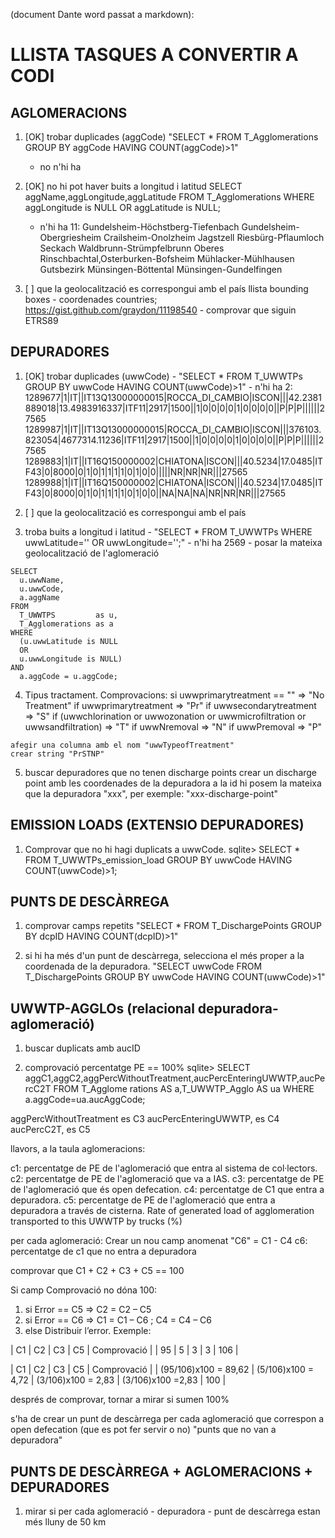 (document Dante word passat a markdown):

LLISTA TASQUES A CONVERTIR A CODI
=================================

AGLOMERACIONS
-------------
  1. [OK] trobar duplicades (aggCode)
     "SELECT * FROM T_Agglomerations GROUP BY aggCode HAVING COUNT(aggCode)>1"

     * no n'hi ha

  2. [OK] no hi pot haver buits a longitud i latitud
     SELECT aggName,aggLongitude,aggLatitude 
     FROM   T_Agglomerations
     WHERE  aggLongitude is NULL
     OR     aggLatitude  is NULL;

     * n'hi ha 11:
      Gundelsheim-Höchstberg-Tiefenbach
      Gundelsheim-Obergriesheim
      Crailsheim-Onolzheim
      Jagstzell
      Riesbürg-Pflaumloch
      Seckach
      Waldbrunn-Strümpfelbrunn
      Oberes Rinschbachtal,Osterburken-Bofsheim
      Mühlacker-Mühlhausen
      Gutsbezirk Münsingen-Böttental
      Münsingen-Gundelfingen

  3. [  ] que la geolocalització es correspongui amb el país llista bounding boxes
    - coordenades countries; https://gist.github.com/graydon/11198540
    - comprovar que siguin ETRS89

DEPURADORES
-----------
  1. [OK] trobar duplicades (uwwCode)
    - "SELECT * FROM T_UWWTPs GROUP BY uwwCode HAVING COUNT(uwwCode)>1"
    - n'hi ha 2:
      1289677|1|IT||IT13Q13000000015|ROCCA_DI_CAMBIO|ISCON|||42.2381889018|13.4983916337|ITF11|2917|1500||1|0|0|0|0|1|0|0|0|0||P|P|P||||||27565
      1289987|1|IT||IT13Q13000000015|ROCCA_DI_CAMBIO|ISCON|||376103.823054|4677314.11236|ITF11|2917|1500||1|0|0|0|0|1|0|0|0|0||P|P|P||||||27565
      1289883|1|IT||IT16Q150000002|CHIATONA|ISCON|||40.5234|17.0485|ITF43|0|8000|0|1|0|1|1|1|1|0|1|0|0|||||NR|NR|NR|||27565
      1289988|1|IT||IT16Q150000002|CHIATONA|ISCON|||40.5234|17.0485|ITF43|0|8000|0|1|0|1|1|1|1|0|1|0|0||NA|NA|NA|NR|NR|NR|||27565

  2. [  ] que la geolocalització es correspongui amb el país

  3. troba buits a longitud i latitud
    - "SELECT * FROM T_UWWTPs WHERE uwwLatitude='' OR uwwLongitude='';"
    - n'hi ha 2569
    - posar la mateixa geolocalització de l'aglomeració

    SELECT 
      u.uwwName,
      u.uwwCode,
      a.aggName
    FROM 
      T_UWWTPS         as u,
      T_Agglomerations as a
    WHERE 
      (u.uwwLatitude is NULL 
      OR 
      u.uwwLongitude is NULL)
    AND
      a.aggCode = u.aggCode;

   4. Tipus tractament. Comprovacions:
    si uwwprimarytreatment == ""  => "No Treatment"
    if uwwprimarytreatment        => "Pr"
    if uwwsecondarytreatment      => "S"
    if (uwwchlorination or uwwozonation or uwwmicrofiltration or
        uwwsandfiltration)        => "T"
    if uwwNremoval                => "N"
    if uwwPremoval                => "P"

    afegir una columna amb el nom "uwwTypeofTreatment"
    crear string "PrSTNP"

   5. buscar depuradores que no tenen discharge points crear
   un discharge point amb les coordenades de la depuradora a
   la id hi posem la mateixa que la depuradora "xxx", per
   exemple: "xxx-discharge-point"

EMISSION LOADS (EXTENSIO DEPURADORES)
-------------------------------------
  1. Comprovar que no hi hagi duplicats a uwwCode.
  sqlite> SELECT * FROM T_UWWTPs_emission_load GROUP BY uwwCode HAVING COUNT(uwwCode)>1;


PUNTS DE DESCÀRREGA
-------------------
  1. comprovar camps repetits
  "SELECT * FROM T_DischargePoints GROUP BY dcpID HAVING COUNT(dcpID)>1"

  2. si hi ha més d'un punt de descàrrega, selecciona el més proper a la coordenada de la depuradora.
  "SELECT uwwCode FROM T_DischargePoints GROUP BY uwwCode HAVING COUNT(uwwCode)>1"

UWWTP-AGGLOs (relacional depuradora-aglomeració)
------------
  1. buscar duplicats amb aucID

  2. comprovació percentatge PE == 100%
  sqlite> SELECT aggC1,aggC2,aggPercWithoutTreatment,aucPercEnteringUWWTP,aucPercC2T FROM T_Agglome
  rations AS a,T_UWWTP_Agglo AS ua WHERE a.aggCode=ua.aucAggCode;

  aggPercWithoutTreatment es C3
  aucPercEnteringUWWTP, es C4
  aucPercC2T, es C5

  llavors, a la taula aglomeracions:

  c1: percentatge de PE de l'aglomeració que entra al sistema de col·lectors.
  c2: percentatge de PE de l'aglomeració que va a IAS.
  c3: percentatge de PE de l'aglomeració que és open defecation.
  c4: percentatge de C1 que entra a depuradora.
  c5: percentatge de PE de l'aglomeració que entra a depuradora a través de cisterna.  Rate of generated load of agglomeration transported to this UWWTP by trucks (%)

  per cada aglomeració: Crear un nou camp anomenat "C6" = C1 - C4
  c6: percentatge de c1 que no entra a depuradora

  comprovar que C1 + C2 + C3 + C5 == 100

  Si camp Comprovació no dóna 100:
  1. si Error == C5  => C2 = C2 – C5
  2. si Error == C6  => C1 = C1 – C6  ; C4 = C4 – C6
  3. else Distribuir l’error. Exemple:

  | C1 | C2 | C3 | C5 | Comprovació |
  | 95 | 5  | 3  | 3 | 106 |

  | C1 | C2 | C3 | C5 | Comprovació |
  | (95/106)x100 = 89,62 | (5/106)x100 = 4,72 | (3/106)x100 = 2,83 | (3/106)x100 =2,83 | 100 |

  després de comprovar, tornar a mirar si sumen 100%

  s'ha de crear un punt de descàrrega per cada aglomeració que correspon a open defecation (que es pot fer servir o no)
  "punts que no van a depuradora"

PUNTS DE DESCÀRREGA + AGLOMERACIONS + DEPURADORES
-------------------------------------------------
  1. mirar si per cada aglomeració - depuradora - punt de
  descàrrega estan més lluny de 50 km
